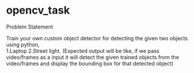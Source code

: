 # opencv_task
Problem Statement

Train your own custom object detector for detecting the given two objects using python,  
1.Laptop  2.Street light.  (Expected output will be like, if we pass video/frames as a input it will detect the given trained  objects from the video/frames and display the bounding box for that detected object)
